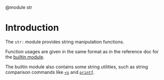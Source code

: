 <!-- toc -->

@module str

# Introduction

The `str:` module provides string manipulation functions.

Function usages are given in the same format as in the reference doc for the
[builtin module](builtin.html).

The builtin module also contains some string utilities, such as string
comparison commands like [`<s`](builtin.html#str-lt) and [`printf`]().
